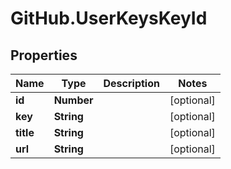 # GitHub.UserKeysKeyId

## Properties

Name | Type | Description | Notes
------------ | ------------- | ------------- | -------------
**id** | **Number** |  | [optional] 
**key** | **String** |  | [optional] 
**title** | **String** |  | [optional] 
**url** | **String** |  | [optional] 


